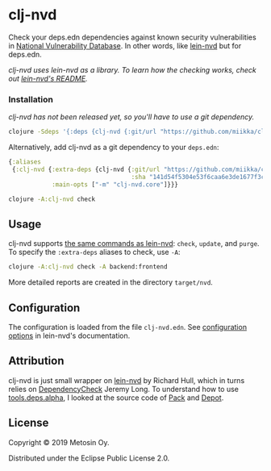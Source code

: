 # clj-nvd

Check your deps.edn dependencies against known security vulnerabilities in [National Vulnerability Database][nvd]. In other words, like [lein-nvd][lein-nvd] but for deps.edn.

*clj-nvd uses lein-nvd as a library. To learn how the checking works, check out [lein-nvd's README][lein-nvd].*

[nvd]: https://nvd.nist.gov

### Installation

*clj-nvd has not been released yet, so you'll have to use a git dependency.*

```sh
clojure -Sdeps '{:deps {clj-nvd {:git/url "https://github.com/miikka/clj-nvd.git" :sha "141d54f5304e53f6caa6e3de1677f3cfb04091f4"}}}' -m clj-nvd.core check
```

Alternatively, add clj-nvd as a git dependency to your `deps.edn`:

```clojure
{:aliases
 {:clj-nvd {:extra-deps {clj-nvd {:git/url "https://github.com/miikka/clj-nvd.git"
                                  :sha "141d54f5304e53f6caa6e3de1677f3cfb04091f4"}}
            :main-opts ["-m" "clj-nvd.core"]}}}
```

```sh
clojure -A:clj-nvd check
```

## Usage

clj-nvd supports [the same commands as lein-nvd](https://github.com/rm-hull/lein-nvd#other-commands): `check`, `update`, and `purge`. To specify the `:extra-deps` aliases to check, use `-A`:

```sh
clojure -A:clj-nvd check -A backend:frontend
```

More detailed reports are created in the directory `target/nvd`.

## Configuration

The configuration is loaded from the file `clj-nvd.edn`. See [configuration options](https://github.com/rm-hull/lein-nvd#configuration-options) in lein-nvd's documentation.

## Attribution

clj-nvd is just small wrapper on [lein-nvd][lein-nvd] by Richard Hull, which in turns relies on [DependencyCheck][depcheck] Jeremy Long. To understand how to use [tools.deps.alpha][tools.deps], I looked at the source code of [Pack][pack] and [Depot][depot].

[lein-nvd]: https://github.com/rm-hull/lein-nvd
[pack]: https://github.com/juxt/pack.alpha
[depot]: https://github.com/Olical/depot
[tools.deps]: https://github.com/clojure/tools.deps.alpha
[depcheck]: https://github.com/jeremylong/DependencyCheck

## License

Copyright © 2019 Metosin Oy.

Distributed under the Eclipse Public License 2.0.
